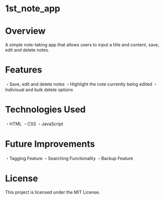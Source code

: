 # 1st_note_app

# Overview
A simple note-taking app that allows users to input a title and content, save, edit and delete notes.

# Features
・Save, edit and delete notes
・Highlight the note currently being edited
・Indivisual and bulk delete options

# Technologies Used
・HTML
・CSS
・JavaScript

# Future Improvements
・Tagging Feature
・Searching Functionality
・Backup Feature

# License
This project is licensed under the MIT License.
